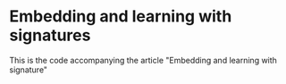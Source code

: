 # Embedding and learning with signatures

This is the code accompanying the article "Embedding and learning with signature"





